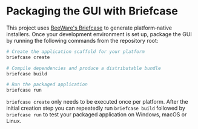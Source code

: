 # Packaging the GUI with Briefcase

This project uses [BeeWare's Briefcase](https://beeware.org) to generate
platform‑native installers. Once your development environment is set up,
package the GUI by running the following commands from the repository root:

```bash
# Create the application scaffold for your platform
briefcase create

# Compile dependencies and produce a distributable bundle
briefcase build

# Run the packaged application
briefcase run
```

`briefcase create` only needs to be executed once per platform. After the
initial creation step you can repeatedly run `briefcase build` followed by
`briefcase run` to test your packaged application on Windows, macOS or Linux.
